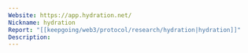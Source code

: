 ```yaml
---
Website: https://app.hydration.net/
Nickname: hydration
Report: "[[keepgoing/web3/protocol/research/hydration|hydration]]"
Description:
---
```

